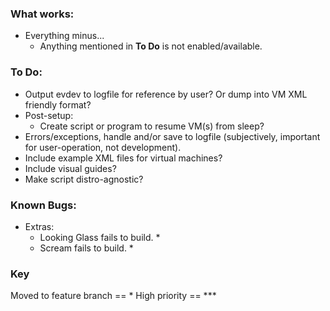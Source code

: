 ### What works:
* Everything minus...
    - Anything mentioned in **To Do** is not enabled/available.

### To Do:
* Output evdev to logfile for reference by user? Or dump into VM XML friendly format?
* Post-setup:
    - Create script or program to resume VM(s) from sleep?
* Errors/exceptions, handle and/or save to logfile (subjectively, important for user-operation, not development).
* Include example XML files for virtual machines?
* Include visual guides?
* Make script distro-agnostic?

### Known Bugs:
* Extras:
    - Looking Glass fails to build. *
    - Scream fails to build. *

### Key
Moved to feature branch == *
High priority == ***